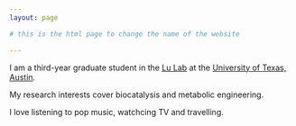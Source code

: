 ```yaml
---
layout: page

# this is the html page to change the name of the website

---
```


I am a third-year graduate student in the [Lu Lab](https://lulab.cm.utexas.edu/) at the [University of Texas, Austin](https://www.utexas.edu/).

My research interests cover biocatalysis and metabolic engineering.

I love listening to pop music, watchcing TV and travelling. 
